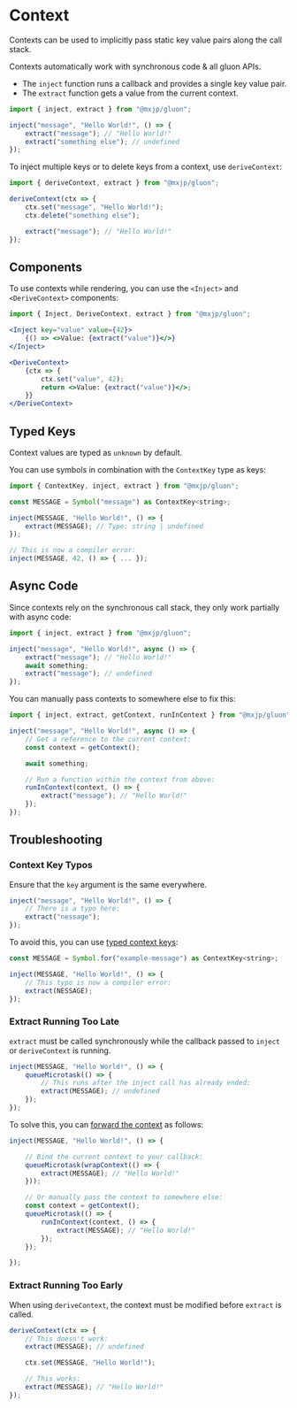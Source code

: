 # Context
Contexts can be used to implicitly pass static key value pairs along the call stack.

Contexts automatically work with synchronous code & all gluon APIs.

+ The `inject` function runs a callback and provides a single key value pair.
+ The `extract` function gets a value from the current context.

```jsx
import { inject, extract } from "@mxjp/gluon";

inject("message", "Hello World!", () => {
	extract("message"); // "Hello World!"
	extract("something else"); // undefined
});
```

To inject multiple keys or to delete keys from a context, use `deriveContext`:
```jsx
import { deriveContext, extract } from "@mxjp/gluon";

deriveContext(ctx => {
	ctx.set("message", "Hello World!");
	ctx.delete("something else");

	extract("message"); // "Hello World!"
});
```

## Components
To use contexts while rendering, you can use the `<Inject>` and `<DeriveContext>` components:
```jsx
import { Inject, DeriveContext, extract } from "@mxjp/gluon";

<Inject key="value" value={42}>
	{() => <>Value: {extract("value")}</>}
</Inject>

<DeriveContext>
	{ctx => {
		ctx.set("value", 42);
		return <>Value: {extract("value")}</>;
	}}
</DeriveContext>
```

## Typed Keys
Context values are typed as `unknown` by default.

You can use symbols in combination with the `ContextKey` type as keys:
```jsx
import { ContextKey, inject, extract } from "@mxjp/gluon";

const MESSAGE = Symbol("message") as ContextKey<string>;

inject(MESSAGE, "Hello World!", () => {
	extract(MESSAGE); // Type: string | undefined
});

// This is now a compiler error:
inject(MESSAGE, 42, () => { ... });
```

## Async Code
Since contexts rely on the synchronous call stack, they only work partially with async code:
```jsx
import { inject, extract } from "@mxjp/gluon";

inject("message", "Hello World!", async () => {
	extract("message"); // "Hello World!"
	await something;
	extract("message"); // undefined
});
```

You can manually pass contexts to somewhere else to fix this:
```jsx
import { inject, extract, getContext, runInContext } from "@mxjp/gluon";

inject("message", "Hello World!", async () => {
	// Get a reference to the current context:
	const context = getContext();

	await something;

	// Run a function within the context from above:
	runInContext(context, () => {
		extract("message"); // "Hello World!"
	});
});
```

## Troubleshooting

### Context Key Typos
Ensure that the `key` argument is the same everywhere.
```jsx
inject("message", "Hello World!", () => {
	// There is a typo here:
	extract("nessage");
});
```

To avoid this, you can use [typed context keys](#typed-keys):
```jsx
const MESSAGE = Symbol.for("example-message") as ContextKey<string>;

inject(MESSAGE, "Hello World!", () => {
	// This typo is now a compiler error:
	extract(NESSAGE);
});
```

### Extract Running Too Late
`extract` must be called synchronously while the callback passed to `inject` or `deriveContext` is running.
```jsx
inject(MESSAGE, "Hello World!", () => {
	queueMicrotask(() => {
		// This runs after the inject call has already ended:
		extract(MESSAGE); // undefined
	});
});
```

To solve this, you can [forward the context](#async-code) as follows:
```jsx
inject(MESSAGE, "Hello World!", () => {

	// Bind the current context to your callback:
	queueMicrotask(wrapContext(() => {
		extract(MESSAGE); // "Hello World!"
	}));

	// Or manually pass the context to somewhere else:
	const context = getContext();
	queueMicrotask(() => {
		runInContext(context, () => {
			extract(MESSAGE); // "Hello World!"
		});
	});

});
```

### Extract Running Too Early
When using `deriveContext`, the context must be modified before `extract` is called.
```jsx
deriveContext(ctx => {
	// This doesn't work:
	extract(MESSAGE); // undefined

	ctx.set(MESSAGE, "Hello World!");

	// This works:
	extract(MESSAGE); // "Hello World!"
});
```
